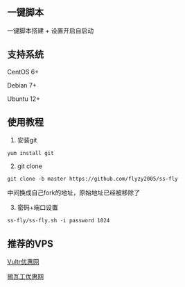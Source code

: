 一键脚本
---

一键脚本搭建 + 设置开启自启动

## 支持系统
CentOS 6+

Debian 7+

Ubuntu 12+

## 使用教程
1. 安装git
```shell
yum install git
```

2. git clone
``` shell
git clone -b master https://github.com/flyzy2005/ss-fly
```

中间换成自己fork的地址，原始地址已经被移除了

3. 密码+端口设置
```
ss-fly/ss-fly.sh -i password 1024
```

## 推荐的VPS
[Vultr优惠网](https://www.vultryhw.com/)

[搬瓦工优惠网](https://www.bwgyhw.com/)
